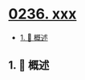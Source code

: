# [0236. xxx](https://github.com/Tdahuyou/TNotes.leetcode/tree/main/notes/0236.%20xxx)

<!-- region:toc -->

- [1. 📝 概述](#1--概述)

<!-- endregion:toc -->

## 1. 📝 概述
